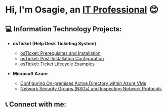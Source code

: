 # Hi, I'm Osagie, an [IT Professional](#) 😊

## 💻 Information Technology Projects:

- **osTicket (Help Desk Ticketing System)**
  - [osTicket: Prerequisites and Installation](#)
  - [osTicket: Post-Installation Configuration](#)
  - [osTicket: Ticket Lifecycle Examples](#)

- **Microsoft Azure**
  - [Configuring On-premises Active Directory within Azure VMs](#)
  - [Network Security Groups (NSGs) and Inspecting Network Protocols](#)

## 📞 Connect with me:



<!--
**osagie8/osagie8** is a ✨ _special_ ✨ repository because its `README.md` (this file) appears on your GitHub profile.

Here are some ideas to get you started:

- 🔭 I’m currently working on ...
- 🌱 I’m currently learning ...
- 👯 I’m looking to collaborate on ...
- 🤔 I’m looking for help with ...
- 💬 Ask me about ...
- 📫 How to reach me: ...
- 😄 Pronouns: ...
- ⚡ Fun fact: ...
-->

